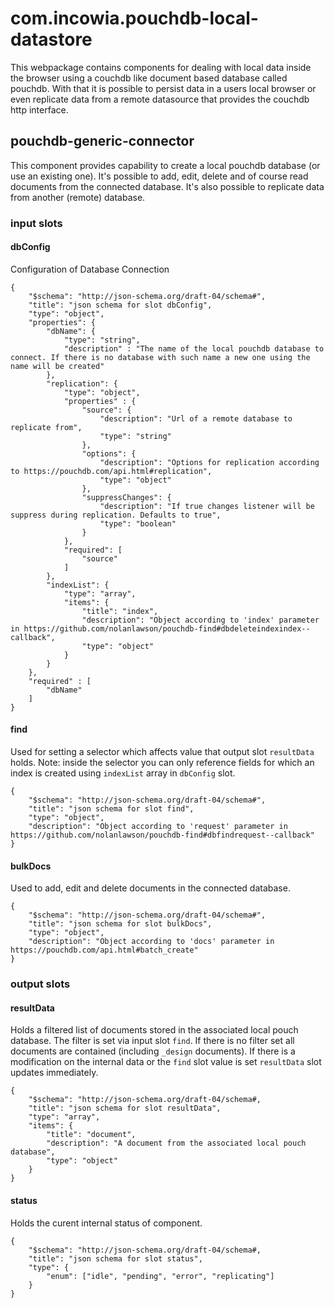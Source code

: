 # com.incowia.pouchdb-local-datastore

This webpackage contains components for dealing with local data inside the browser using a couchdb like document based database called pouchdb.
With that it is possible to persist data in a users local browser or even replicate data from a remote datasource that provides
the couchdb http interface.

## pouchdb-generic-connector

This component provides capability to create a local pouchdb database (or use an existing one). It's possible to add, edit, delete and of course read documents
from the connected database. It's also possible to replicate data from another (remote) database.

### input slots
#### dbConfig
Configuration of Database Connection

    {
        "$schema": "http://json-schema.org/draft-04/schema#",
        "title": "json schema for slot dbConfig",
        "type": "object",
        "properties": {
            "dbName": {
                "type": "string",
                "description" : "The name of the local pouchdb database to connect. If there is no database with such name a new one using the name will be created"
            },
            "replication": {
                "type": "object",
                "properties" : {
                    "source": {
                        "description": "Url of a remote database to replicate from",
                        "type": "string"
                    },
                    "options": {
                        "description": "Options for replication according to https://pouchdb.com/api.html#replication",
                        "type": "object"
                    },
                    "suppressChanges": {
                        "description": "If true changes listener will be suppress during replication. Defaults to true",
                        "type": "boolean"
                    }
                },
                "required": [
                    "source"
                ]
            },
            "indexList": {
                "type": "array",
                "items": {
                    "title": "index",
                    "description": "Object according to 'index' parameter in https://github.com/nolanlawson/pouchdb-find#dbdeleteindexindex--callback",
                    "type": "object"
                }
            }
        },
        "required" : [
            "dbName"
        ]
    }

#### find
Used for setting a selector which affects value that output slot `resultData` holds. Note: inside the selector you can only
reference fields for which an index is created using `indexList` array in `dbConfig` slot.

    {
        "$schema": "http://json-schema.org/draft-04/schema#",
        "title": "json schema for slot find",
        "type": "object",
        "description": "Object according to 'request' parameter in https://github.com/nolanlawson/pouchdb-find#dbfindrequest--callback"
    }

#### bulkDocs
Used to add, edit and delete documents in the connected database.

    {
        "$schema": "http://json-schema.org/draft-04/schema#",
        "title": "json schema for slot bulkDocs",
        "type": "object",
        "description": "Object according to 'docs' parameter in https://pouchdb.com/api.html#batch_create"
    }

### output slots
#### resultData
Holds a filtered list of documents stored in the associated local pouch database. The filter is set via input slot `find`.
If there is no filter set all documents are contained (including `_design` documents). If there is a modification on the 
internal data or the `find` slot value is set `resultData` slot updates immediately. 

    {
        "$schema": "http://json-schema.org/draft-04/schema#,
        "title": "json schema for slot resultData",
        "type": "array",
        "items": {
            "title": "document",
            "description": "A document from the associated local pouch database",
            "type": "object"
        }
    }
    
#### status
Holds the curent internal status of component. 

    {
        "$schema": "http://json-schema.org/draft-04/schema#,
        "title": "json schema for slot status",
        "type": {
            "enum": ["idle", "pending", "error", "replicating"]
        }
    }
